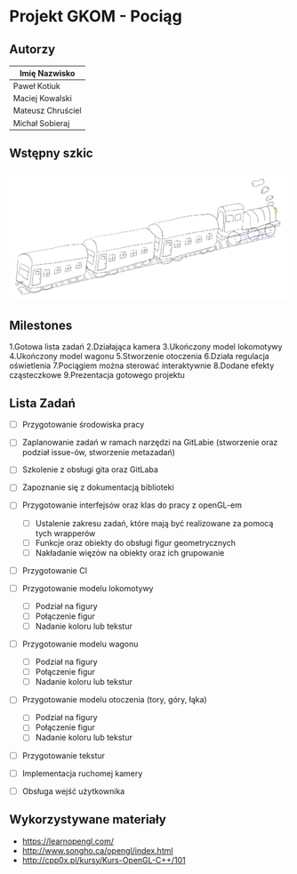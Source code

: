 # Projekt GKOM - Pociąg

## Autorzy
|Imię Nazwisko|
|-|
|Paweł Kotiuk|
|Maciej Kowalski|
|Mateusz Chruściel|
|Michał Sobieraj|

## Wstępny szkic
![Szkic](./szkic.png)

## Milestones
1.Gotowa lista zadań
2.Działająca kamera
3.Ukończony model lokomotywy
4.Ukończony model wagonu
5.Stworzenie otoczenia
6.Działa regulacja oświetlenia
7.Pociągiem można sterować interaktywnie
8.Dodane efekty cząsteczkowe
9.Prezentacja gotowego projektu

## Lista Zadań
- [ ] Przygotowanie środowiska pracy
- [ ] Zaplanowanie zadań w ramach narzędzi na GitLabie (stworzenie oraz podział issue-ów, stworzenie metazadań)
- [ ] Szkolenie z obsługi gita oraz GitLaba
- [ ] Zapoznanie się z dokumentacją biblioteki
- [ ] Przygotowanie interfejsów oraz klas do pracy z openGL-em
    - [ ] Ustalenie zakresu zadań, które mają być realizowane za pomocą tych wrapperów
    - [ ] Funkcje oraz obiekty do obsługi figur geometrycznych
    - [ ] Nakładanie więzów na obiekty oraz ich grupowanie
- [ ] Przygotowanie CI
- [ ] Przygotowanie modelu lokomotywy
    - [ ] Podział na figury
    - [ ] Połączenie figur
    - [ ] Nadanie koloru lub tekstur
- [ ] Przygotowanie modelu wagonu
    - [ ] Podział na figury
    - [ ] Połączenie figur
    - [ ] Nadanie koloru lub tekstur
- [ ] Przygotowanie modelu otoczenia (tory, góry, łąka)
    - [ ] Podział na figury
    - [ ] Połączenie figur
    - [ ] Nadanie koloru lub tekstur
- [ ] Przygotowanie tekstur
- [ ] Implementacja ruchomej kamery
- [ ] Obsługa wejść użytkownika



## Wykorzystywane materiały
 - https://learnopengl.com/
 - http://www.songho.ca/opengl/index.html
 - http://cpp0x.pl/kursy/Kurs-OpenGL-C++/101
